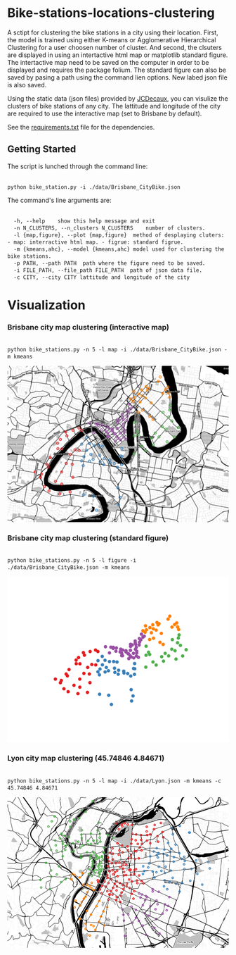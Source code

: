 # Bike-stations-locations-clustering

A sctipt for clustering the bike stations in a city using their location. First, the model is trained using either K-means or Agglomerative Hierarchical Clustering for a user choosen number of cluster. And second, the clsuters are displayed in using an intertactive html map or matplotlib standard figure.
The intertactive map need to be saved on the computer in order to be displayed and requires the package folium. The standard figure can also be saved by pasing a path using the command lien options. New labed json file is also saved.

Using the static data (json files) provided by [JCDecaux](https://developer.jcdecaux.com/#/opendata/vls?page=static), you can visulize the clusters of bike stations of any city. The lattitude and longitude of the city are required to use the interactive map (set to Brisbane by default).

See the [requirements.txt](./requirements.txt) file for the dependencies.

## Getting Started

The script is lunched through the command line: 

```

python bike_station.py -i ./data/Brisbane_CityBike.json 

```

The command's line arguments are:

```

  -h, --help	show this help message and exit
  -n N_CLUSTERS, --n_clusters N_CLUSTERS	number of clusters.
  -l {map,figure}, --plot {map,figure}	method of desplaying cluters: - map: interractive html map. - figrue: standard figrue.
  -m {kmeans,ahc}, --model {kmeans,ahc}	model used for clustering the bike stations.
  -p PATH, --path PATH  path where the figure need to be saved.
  -i FILE_PATH, --file_path FILE_PATH  path of json data file.
  -c CITY, --city CITY lattitude and longitude of the city

```

# Visualization

### Brisbane city map clustering (interactive map)

```

python bike_stations.py -n 5 -l map -i ./data/Brisbane_CityBike.json -m kmeans

```

![Brisbane-Map](./images/brisbane-5-clusters.png)

### Brisbane city map clustering (standard figure)

```

python bike_stations.py -n 5 -l figure -i ./data/Brisbane_CityBike.json -m kmeans

```

![Brisbane-Figure](./images/brisbane-figure.png)

### Lyon city map clustering (45.74846 4.84671)

```

python bike_stations.py -n 5 -l map -i ./data/Lyon.json -m kmeans -c 45.74846 4.84671 

```

![Lyon-Map](./images/lyon-5-clusters.png)